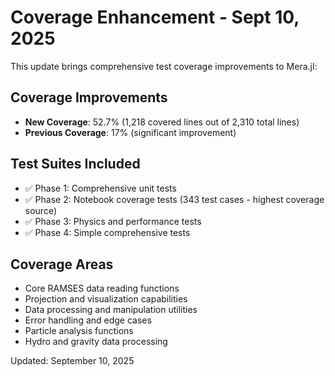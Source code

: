 # Coverage Enhancement - Sept 10, 2025

This update brings comprehensive test coverage improvements to Mera.jl:

## Coverage Improvements
- **New Coverage**: 52.7% (1,218 covered lines out of 2,310 total lines)
- **Previous Coverage**: 17% (significant improvement)

## Test Suites Included
- ✅ Phase 1: Comprehensive unit tests
- ✅ Phase 2: Notebook coverage tests (343 test cases - highest coverage source)  
- ✅ Phase 3: Physics and performance tests
- ✅ Phase 4: Simple comprehensive tests

## Coverage Areas
- Core RAMSES data reading functions
- Projection and visualization capabilities  
- Data processing and manipulation utilities
- Error handling and edge cases
- Particle analysis functions
- Hydro and gravity data processing

Updated: September 10, 2025
